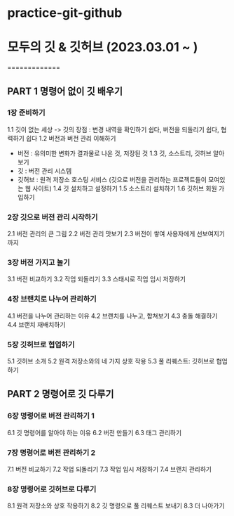 # practice-git-github
# 모두의 깃 & 깃허브 (2023.03.01 ~ )
=============
## PART 1 명령어 없이 깃 배우기
### 1장 준비하기
1.1 깃이 없는 세상
-> 깃의 장점 : 변경 내역을 확인하기 쉽다, 버전을 되돌리기 쉽다, 협력하기 쉽다
1.2 버전과 버전 관리 이해하기
- 버전 : 유의미한 변화가 결과물로 나온 것, 저장된 것
1.3 깃, 소스트리, 깃허브 알아보기
- 깃 : 버전 관리 시스템
- 깃허브 : 원격 저장소 호스팅 서비스 (깃으로 버전을 관리하는 프로젝트들이 모여있는 웹 사이트)
1.4 깃 설치하고 설정하기
1.5 소스트리 설치하기
1.6 깃허브 회원 가입하기

### 2장 깃으로 버전 관리 시작하기
2.1 버전 관리의 큰 그림
2.2 버전 관리 맛보기
2.3 버전이 쌓여 사용자에게 선보여지기까지

### 3장 버전 가지고 놀기
3.1 버전 비교하기
3.2 작업 되돌리기
3.3 스태시로 작업 임시 저장하기

### 4장 브랜치로 나누어 관리하기
4.1 버전을 나누어 관리하는 이유
4.2 브랜치를 나누고, 합쳐보기
4.3 충돌 해결하기
4.4 브랜치 재배치하기

### 5장 깃허브로 협업하기
5.1 깃허브 소개
5.2 원격 저장소와의 네 가지 상호 작용
5.3 풀 리퀘스트: 깃허브로 협업하기

## PART 2 명령어로 깃 다루기
### 6장 명령어로 버전 관리하기 1
6.1 깃 명령어를 알아야 하는 이유
6.2 버전 만들기
6.3 태그 관리하기

### 7장 명령어로 버전 관리하기 2
7.1 버전 비교하기
7.2 작업 되돌리기
7.3 작업 임시 저장하기
7.4 브랜치 관리하기

### 8장 명령어로 깃허브로 다루기
8.1 원격 저장소와 상호 작용하기
8.2 깃 명령으로 풀 리퀘스트 보내기
8.3 더 나아가기
